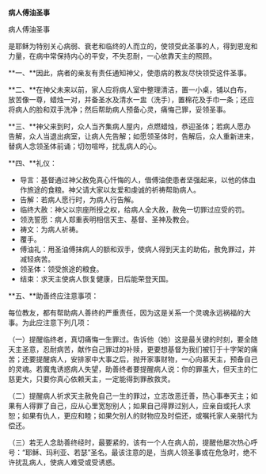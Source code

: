 **病人傅油圣事**

病人傅油圣事

是耶稣为特别关心病弱、衰老和临终的人而立的，使领受此圣事的人，得到恩宠和力量，在病中常保持内心的平安，不失忍耐，一心依靠天主的照顾。

**一、**因此，病者的亲友有责任通知神父，使患病的教友尽快领受这件圣事。

**二、**在神父未来以前，家人应将病人室中整理清洁，置一小桌，铺以白布，放苦像一尊，蜡烛一对，并备圣水及清水一盅（洗手），置棉花及手巾一条；还应将病人的脸和双手洗净；然后帮助病人预备心灵，痛悔己罪，妥领圣事。

**三、**神父来到时，众人当齐集病人屋内，点燃蜡烛，恭迎圣体；若病人愿办告解，众人当退出病室，让病人先告解；如愿领圣体时，告解后，众人重新进来，替病人念领圣体前诵；切勿喧哗，扰乱病人的心。

**四、**礼仪：

* 导言：基督通过神父赦免真心忏悔的人，借傅油使患者坚强起来，以他的体血作旅途的食粮。神父请大家以友爱和虔诚的祈祷帮助病人。
* 告解：若病人愿行时，为病人行告解。
* 临终大赦：神父以宗座所授之权，给病人全大赦，赦免一切罪过应受的罚。
* 领洗誓愿：病人郑重表明相信天主、基督、圣神及教会。
* 祷文：为病人祈祷。
* 覆手。
* 傅油礼：用圣油傅抹病人的额和双手，使病人得到天主的助佑，赦免罪过，并减轻病苦。
* 领圣体：领受旅途的粮食。
* 结束：求天主使病人恢复健康，日后能荣登天国。

**五、**助善终应注意事项：

每位教友，都有帮助病人善终的严重责任，因为这是关系一个灵魂永远祸福的大事。为此应注意下列几项：

（一）提醒临终者，真切痛悔一生罪过。告诉他（她）这是最关键的时刻，要全随天主圣意，忍耐病苦，献作自己罪过的补赎，更要想基督为我们被钉于十字架的痛苦；还要提醒病人，安排家中大事之后，抛开家事财物，一心向慕天主，预备自己的灵魂。若魔鬼诱惑病人失望，助善终者要提醒病人说：你的罪虽大，但天主的仁慈更大，只要你真心依赖天主，一定能得到罪赦救灵。

（二）提醒病人祈求天主赦免自己一生的罪过，立志改恶迁善，热心事奉天主；如果有人得罪了自己，应从心里宽恕别人；如果自己得罪过别人，应亲自或托人求恕；如果有仇人，更应和睦；如果欠别人的财物应及时偿还，或嘱托家人亲朋代为偿还。

（三）若无人念助善终经时，最要紧的，该有一个人在病人前，提醒他屡次热心呼号：“耶稣、玛利亚、若瑟”圣名。最该注意的是，当病人领圣事或在危急时，绝不许扰乱病人，使病人难受或受诱惑。
